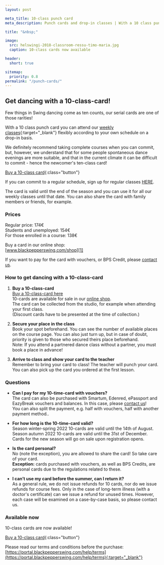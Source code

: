```yaml
---
layout: post

meta_title: 10-class punch card
meta_description: Punch cards and drop-in classes | With a 10 class punch card you can attend our weekly classes flexibly according to your own schedule on a drop-in basis.

title: "&nbsp;"

image:
  src: helswingi-2018-classroom-ressu-timo-maria.jpg
  caption: 10-class cards now available

header:
  short: true

sitemap:
  priority: 0.8
permalink: "/punch-cards/"
---
```


[1]: https://holvi.com/shop/blackpepperswing/product/1ce630f2adcbab35275d593185d8f2f9/

## Get dancing with a 10-class-card!

Few things in Swing dancing come as ten counts, our serial cards are one of those rarities!

With a 10 class punch card you can attend our [weekly classes](/courses){:target="_blank"} flexibly according to your own schedule on a drop-in basis.

We definitely recommend taking complete courses when you can commit, but, however, we understand that for some people spontaneous dance evenings are more suitable, and that in the current climate it can be difficult to commit - hence the newcomer's ten-class card!


[Buy a 10-class card][1]{:class="button"}

If you can commit to a regular schedule, sign up for regular classes [HERE](/courses).

The card is valid until the end of the season and you can use it for all our weekly classes until that date. You can also share the card with family members or friends, for example.

### Prices

Regular price: 174€  
Students and unemployed: 154€  
For those enrolled in a course: 138€  

Buy a card in our online shop:  
[www.blackpepperswing.com/shop][1]

If you want to pay for the card with vouchers, or BPS Credit, please [contact us](/contact).


### How to get dancing with a 10-class-card

1. **Buy a 10-class-card**  
  [Buy a 10-class-card here][1]  
  10-cards are available for sale in our [online shop][1].  
  The card can be collected from the studio, for example when attending your first class.  
  (Discount cards have to be presented at the time of collection.)


2. **Secure your place in the class**  
  Book your spot beforehand. You can see the number of available places on the course page. You can also just turn up, but in case of doubt, priority is given to those who secured theirs place beforehand.  
  Note: If you attend a partnered dance class without a partner, you must book a place in advance!


3. **Arrive to class and show your card to the teacher**  
  Remember to bring your card to class! The teacher will punch your card.  
  You can also pick up the card you ordered at the first lesson.


### Questions

* **Can I pay for my 10-time-card with vouchers?**  
  The card can also be purchased with Smartum, Edenred, ePassport and EazyBreak vouchers and balances. In this case, please [contact us](/contact)!  
  You can also split the payment, e.g. half with vouchers, half with another payment method..

* **For how long is the 10-time-card valid?**  
  Season winter-spring 2022 10-cards are valid until the 14th of August.  
  Season autumn 2022 10-cards are valid until the 31st of December.  
  Cards for the new season will go on sale upon registration opens.

* **Is the card personal?**  
  No (note the exception), you are allowed to share the card! So take care of your card.  
  **Exception:** cards purchased with vouchers, as well as BPS Credits, are personal cards due to the regulations related to these.

* **I can’t use my card before the summer, can I return it?**  
  As a general rule, we do not issue refunds for 10 cards, nor do we issue refunds for course fees. Only in the case of long-term illness (with a doctor's certificate) can we issue a refund for unused times. However, each case will be examined on a case-by-case basis, so please contact us.


### Available now

10-class cards are now available!

[Buy a 10-class card][1]{:class="button"}

Please read our terms and conditions before the purchase:  
[https://portal.blackpepperswing.com/help/terms](https://portal.blackpepperswing.com/help/terms){:target="_blank"}

